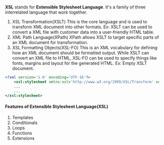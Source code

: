 **XSL** stands for **Extensible Stylesheet Language**. It's a family of three interrelated language that work together. 
1. XSL Transformation(XSLT)
	This is the core language and is used to transform XML document into other formats. 
	Ex: XSLT can be used to convert a XML file with customer data into a user-friendly HTML table. 
2. XML Path Language(XPath)
	XPath allows XSLT to target specific parts of an XML document for transformation.
3. XSL Formatting Objects(XSL-FO)
	This is an XML vocabulary for defining how an XML document should be formatted output. 
	While XSLT can convert an XML file to HTML, XSL-FO can be used to specify things like fonts, margins and layout for the generated HTML. 
Ex:
Empty XSLT document.
```xml
<?xml version='1.0' encoding='UTF-16'?>
	<xsl:stylesheet xmlns:xsl='http://www.w3.org/1999/XSL/Transform' version='1.0'>
	...
	...
</xsl:stylesheet>
```

#### Features of Extensible Stylesheet Language(XSL)
1. Templates
2. Conditionals
3. Loops
4. Functions
5. Extensions
